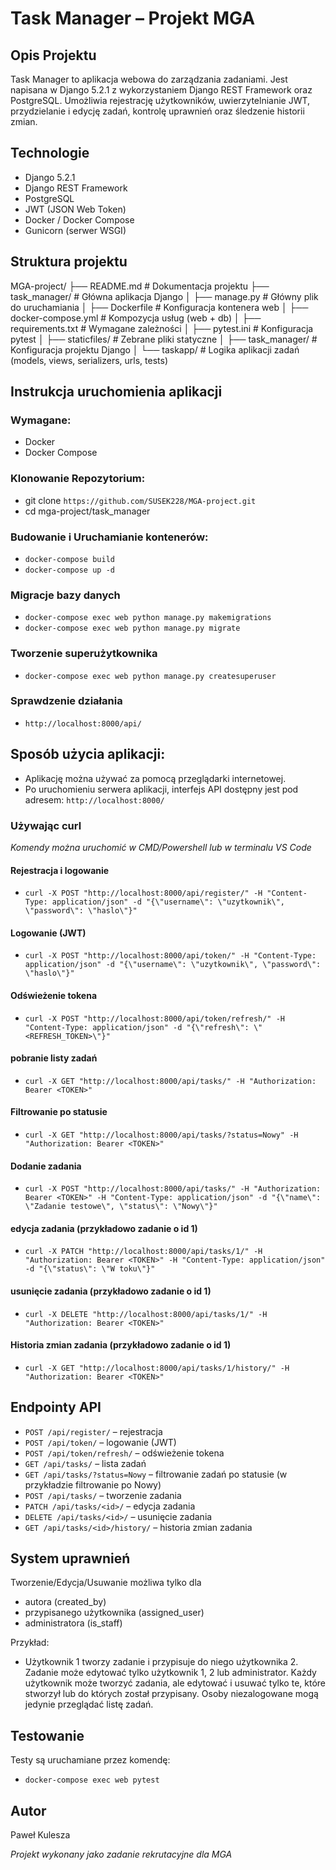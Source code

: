 # Task Manager – Projekt MGA

## Opis Projektu
Task Manager to aplikacja webowa do zarządzania zadaniami. Jest napisana w Django 5.2.1 z wykorzystaniem Django REST Framework oraz PostgreSQL. Umożliwia rejestrację użytkowników, uwierzytelnianie JWT, przydzielanie i edycję zadań, kontrolę uprawnień oraz śledzenie historii zmian.

## Technologie
- Django 5.2.1
- Django REST Framework
- PostgreSQL
- JWT (JSON Web Token)
- Docker / Docker Compose
- Gunicorn (serwer WSGI)

## Struktura projektu
MGA-project/
├── README.md                  # Dokumentacja projektu
├── task_manager/              # Główna aplikacja Django
│   ├── manage.py              # Główny plik do uruchamiania
│   ├── Dockerfile             # Konfiguracja kontenera web
│   ├── docker-compose.yml     # Kompozycja usług (web + db)
│   ├── requirements.txt       # Wymagane zależności
│   ├── pytest.ini             # Konfiguracja pytest
│   ├── staticfiles/           # Zebrane pliki statyczne
│   ├── task_manager/          # Konfiguracja projektu Django
│   └── taskapp/               # Logika aplikacji zadań (models, views, serializers, urls, tests)

## Instrukcja uruchomienia aplikacji

### Wymagane:
- Docker
- Docker Compose

### Klonowanie Repozytorium:
- git clone ```https://github.com/SUSEK228/MGA-project.git```
- cd mga-project/task_manager

### Budowanie i Uruchamianie kontenerów:
- ```docker-compose build```
- ```docker-compose up -d ```

### Migracje bazy danych
- ```docker-compose exec web python manage.py makemigrations```
- ```docker-compose exec web python manage.py migrate```

### Tworzenie superużytkownika
- ```docker-compose exec web python manage.py createsuperuser```

### Sprawdzenie działania
- ```http://localhost:8000/api/```

## Sposób użycia aplikacji:
- Aplikację można używać za pomocą przeglądarki internetowej.
- Po uruchomieniu serwera aplikacji, interfejs API dostępny jest pod adresem: ```http://localhost:8000/```
### Używając curl
*Komendy można uruchomić w CMD/Powershell lub w terminalu VS Code*

#### Rejestracja i logowanie 
- ```curl -X POST "http://localhost:8000/api/register/" -H "Content-Type: application/json" -d "{\"username\": \"uzytkownik\", \"password\": \"haslo\"}"```
#### Logowanie (JWT)
- ```curl -X POST "http://localhost:8000/api/token/" -H "Content-Type: application/json" -d "{\"username\": \"uzytkownik\", \"password\": \"haslo\"}"```
#### Odświeżenie tokena
- ```curl -X POST "http://localhost:8000/api/token/refresh/" -H "Content-Type: application/json" -d "{\"refresh\": \"<REFRESH_TOKEN>\"}"```
#### pobranie listy zadań
- ```curl -X GET "http://localhost:8000/api/tasks/" -H "Authorization: Bearer <TOKEN>"```
#### Filtrowanie po statusie
- ```curl -X GET "http://localhost:8000/api/tasks/?status=Nowy" -H "Authorization: Bearer <TOKEN>"```
#### Dodanie zadania
- ```curl -X POST "http://localhost:8000/api/tasks/" -H "Authorization: Bearer <TOKEN>" -H "Content-Type: application/json" -d "{\"name\": \"Zadanie testowe\", \"status\": \"Nowy\"}"```
#### edycja zadania (przykładowo zadanie o id 1)
- ```curl -X PATCH "http://localhost:8000/api/tasks/1/" -H "Authorization: Bearer <TOKEN>" -H "Content-Type: application/json" -d "{\"status\": \"W toku\"}"```
#### usunięcie zadania (przykładowo zadanie o id 1)
- ```curl -X DELETE "http://localhost:8000/api/tasks/1/" -H "Authorization: Bearer <TOKEN>"```
#### Historia zmian zadania (przykładowo zadanie o id 1)
- ```curl -X GET "http://localhost:8000/api/tasks/1/history/" -H "Authorization: Bearer <TOKEN>"```

## Endpointy API 
- `POST /api/register/` – rejestracja
- `POST /api/token/` – logowanie (JWT)
- `POST /api/token/refresh/` – odświeżenie tokena
- `GET /api/tasks/` – lista zadań
- `GET /api/tasks/?status=Nowy` – filtrowanie zadań po statusie (w przykładzie filtrowanie po Nowy)
- `POST /api/tasks/` – tworzenie zadania
- `PATCH /api/tasks/<id>/` – edycja zadania
- `DELETE /api/tasks/<id>/` – usunięcie zadania
- `GET /api/tasks/<id>/history/` – historia zmian zadania

## System uprawnień
Tworzenie/Edycja/Usuwanie możliwa tylko dla
- autora (created_by)
- przypisanego użytkownika (assigned_user)
- administratora (is_staff)

Przykład:
- Użytkownik 1 tworzy zadanie i przypisuje do niego użytkownika 2. Zadanie może edytować tylko użytkownik 1, 2 lub administrator.
Każdy użytkownik może tworzyć zadania, ale edytować i usuwać tylko te, które stworzył lub do których został przypisany.
Osoby niezalogowane mogą jedynie przeglądać listę zadań.

## Testowanie
Testy są uruchamiane przez komendę:
- ```docker-compose exec web pytest```

## Autor
Paweł Kulesza

*Projekt wykonany jako zadanie rekrutacyjne dla MGA*